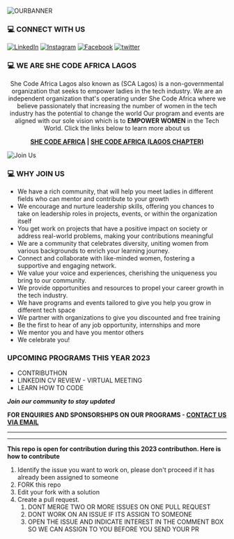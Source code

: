 
![OURBANNER](https://github.com/SCALagos/SCALagos/blob/main/profilebanner.gif)

### 💻 CONNECT WITH US 

<a href="https://linkedin.com/company/she-code-africa-lagos">
  <img src="https://img.shields.io/badge/linkedin-%230077B5.svg?style=for-the-badge&logo=linkedin&logoColor=white" alt="LinkedIn"></a>
  
<a href="https://instagram.com/shecodeafricalagos">
  <img src="https://img.shields.io/badge/Instagram-E4405F?style=for-the-badge&logo=instagram&logoColor=white" alt="Instagram"></a>
  
<a href="https://facebook.com/scalagoschapter/">
  <img src="https://img.shields.io/badge/Facebook-1877F2?style=for-the-badge&logo=facebook&logoColor=white" alt="Facebook"></a>
  
<a href="https://twitter.com/SCALagosChapter">
  <img src="https://img.shields.io/badge/X-000000?style=for-the-badge&logo=x&logoColor=white" alt="twitter"></a>
  

### 💻 WE ARE SHE CODE AFRICA LAGOS

<div align='center'>

She Code Africa Lagos also known as (SCA Lagos) is a non-governmental organization that seeks to empower ladies in the tech industry. We are an independent organization that's operating under She Code Africa where we believe passionately that increasing the number of women in the tech industry has the potential to change the world Our program and events are aligned with our sole vision which is to **EMPOWER WOMEN** in the Tech World. Click the links below to learn more about us

 **[SHE CODE AFRICA](shecodeafrica.org)    |  [SHE CODE AFRICA (LAGOS CHAPTER)](https://shecodeafrica-lagos.vercel.app/)**
 
</div>

![Join Us](https://github.com/SCALagos/SCALagos/blob/main/joinus.png?raw=true)

### 💻 WHY JOIN US

- We have a rich community, that will help you meet ladies in different fields who can mentor and contribute to your growth
- We encourage and nurture leadership skills, offering you chances to take on leadership roles in projects, events, or within the organization itself
- You get work on projects that have a positive impact on society or address real-world problems, making your contributions meaningful
- We are a community that celebrates diversity, uniting women from various backgrounds to enrich your learning journey.
- Connect and collaborate with like-minded women, fostering a supportive and engaging network.
- We value your voice and experiences, cherishing the uniqueness you bring to our community.
- We provide opportunities and resources to propel your career growth in the tech industry.
- We have programs and events tailored to give you help you grow in different tech space
- We partner with organizations to give you discounted and free training
- Be the first to hear of any job opportunity, internships and more
- We mentor you and have you mentor others
- We celebrate you!


### UPCOMING PROGRAMS THIS YEAR 2023
- CONTRIBUTHON 
- LINKEDIN CV REVIEW - VIRTUAL MEETING
- LEARN HOW TO CODE
  

***Join our community to stay updated***

 



**FOR ENQUIRIES AND SPONSORSHIPS ON OUR PROGRAMS - [CONTACT US VIA EMAIL](mailto:shecodeafricalagos@gmail.com)**


<hr><hr>


**This repo is open for contribution during this 2023 contributhon. Here is how to contribute**
 1. Identify the issue you want to work on, please don't proceed if it has already been assigned to someone
 1. FORK this repo
 1. Edit your fork with a solution
 1. Create a pull request. 
    1. DONT MERGE TWO OR MORE ISSUES ON ONE PULL REQUEST
    1. DONT WORK ON AN ISSUE IF ITS ASSIGN TO SOMEONE
    1. OPEN THE ISSUE AND INDICATE INTEREST IN THE COMMENT BOX SO WE CAN ASSIGN TO YOU BEFORE YOU SEND YOUR PR



<!--
**SCALagos/SCALagos** is a ✨ _special_ ✨ repository because its `README.md` (this file) appears on your GitHub profile.

Here are some ideas to get you started:

- 🔭 I’m currently working on ...
- 🌱 I’m currently learning ...
- 👯 I’m looking to collaborate on ...
- 🤔 I’m looking for help with ...
- 💬 Ask me about ...
- 📫 How to reach me: ...
- 😄 Pronouns: ...
- ⚡ Fun fact: ...
-->
